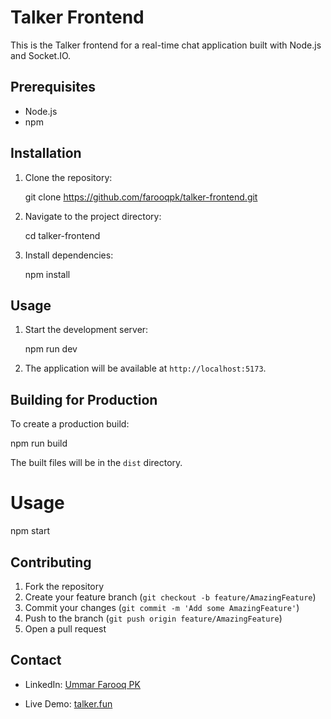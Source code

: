 # Talker Frontend

This is the Talker frontend for a real-time chat application built with Node.js and Socket.IO.

## Prerequisites

- Node.js
- npm

## Installation

1. Clone the repository:
   
   git clone https://github.com/farooqpk/talker-frontend.git
   

2. Navigate to the project directory:
   
   cd talker-frontend
   

3. Install dependencies:
   
   npm install
   

## Usage

1. Start the development server:
   
   npm run dev
   

2. The application will be available at `http://localhost:5173`.

## Building for Production

To create a production build:

npm run build

The built files will be in the `dist` directory.

# Usage

npm start

## Contributing

1. Fork the repository
2. Create your feature branch (`git checkout -b feature/AmazingFeature`)
3. Commit your changes (`git commit -m 'Add some AmazingFeature'`)
4. Push to the branch (`git push origin feature/AmazingFeature`)
5. Open a pull request

## Contact

- LinkedIn: [Ummar Farooq PK](https://linkedin.com/in/ummarfarooq-pk)

- Live Demo: [talker.fun](https://talker.fun)
